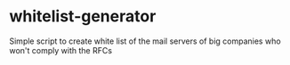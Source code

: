 # whitelist-generator
Simple script to create white list of the mail servers of big companies who won't comply with the RFCs
